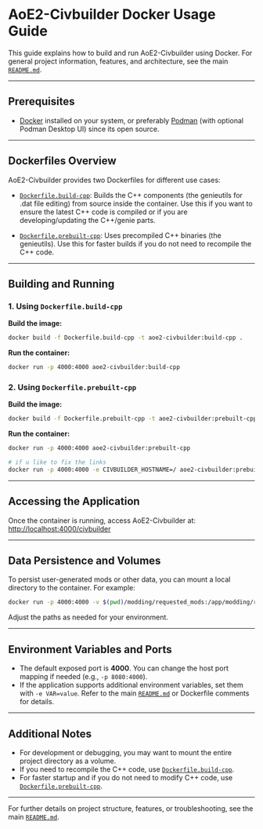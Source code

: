 # AoE2-Civbuilder Docker Usage Guide

This guide explains how to build and run AoE2-Civbuilder using Docker. For general project information, features, and architecture, see the main [`README.md`](README.md:1).

---

## Prerequisites

- [Docker](https://docs.docker.com/get-docker/) installed on your system, or preferably [Podman](https://podman.io/) (with optional Podman Desktop UI) since its open source.

---

## Dockerfiles Overview

AoE2-Civbuilder provides two Dockerfiles for different use cases:

- [`Dockerfile.build-cpp`](Dockerfile.build-cpp:1):
  Builds the C++ components (the genieutils  for .dat file editing) from source inside the container. Use this if you want to ensure the latest C++ code is compiled or if you are developing/updating the C++/genie parts.

- [`Dockerfile.prebuilt-cpp`](Dockerfile.prebuilt-cpp:1):
  Uses precompiled C++ binaries (the genieutils). Use this for faster builds if you do not need to recompile the C++ code.

---

## Building and Running

### 1. Using `Dockerfile.build-cpp`

**Build the image:**
```sh
docker build -f Dockerfile.build-cpp -t aoe2-civbuilder:build-cpp .
```

**Run the container:**
```sh
docker run -p 4000:4000 aoe2-civbuilder:build-cpp
```

### 2. Using `Dockerfile.prebuilt-cpp`

**Build the image:**
```sh
docker build -f Dockerfile.prebuilt-cpp -t aoe2-civbuilder:prebuilt-cpp .
```

**Run the container:**
```sh
docker run -p 4000:4000 aoe2-civbuilder:prebuilt-cpp

# if u like to fix the links
docker run -p 4000:4000 -e CIVBUILDER_HOSTNAME=/ aoe2-civbuilder:prebuilt-cpp 
```

---

## Accessing the Application

Once the container is running, access AoE2-Civbuilder at:  
[http://localhost:4000/civbuilder](http://localhost:4000/civbuilder)

---

## Data Persistence and Volumes

To persist user-generated mods or other data, you can mount a local directory to the container. For example:

```sh
docker run -p 4000:4000 -v $(pwd)/modding/requested_mods:/app/modding/requested_mods aoe2-civbuilder:build-cpp
```

Adjust the paths as needed for your environment.

---

## Environment Variables and Ports

- The default exposed port is **4000**. You can change the host port mapping if needed (e.g., `-p 8080:4000`).
- If the application supports additional environment variables, set them with `-e VAR=value`. Refer to the main [`README.md`](README.md:1) or Dockerfile comments for details.

---

## Additional Notes

- For development or debugging, you may want to mount the entire project directory as a volume.
- If you need to recompile the C++ code, use [`Dockerfile.build-cpp`](Dockerfile.build-cpp:1).
- For faster startup and if you do not need to modify C++ code, use [`Dockerfile.prebuilt-cpp`](Dockerfile.prebuilt-cpp:1).

---

For further details on project structure, features, or troubleshooting, see the main [`README.md`](README.md:1).